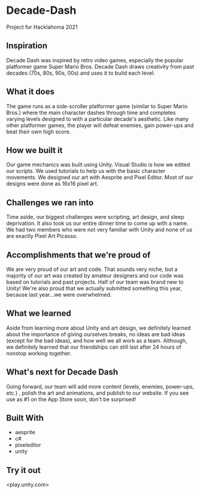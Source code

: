 # Decade-Dash
Project for Hacklahoma 2021

## Inspiration
Decade Dash was inspired by retro video games, especially the popular platformer game Super Mario Bros. Decade Dash draws creativity from past decades (70s, 80s, 90s, 00s) and uses it to build each level.

## What it does
The game runs as a side-scroller platformer game (similar to Super Mario Bros.) where the main character dashes through time and completes varying levels designed to with a particular decade's aesthetic. Like many other platformer games, the player will defeat enemies, gain power-ups and beat their own high score.

## How we built it
Our game mechanics was built using Unity. Visual Studio is how we edited our scripts. We used tutorials to help us with the basic character movements. We designed our art with Aesprite and Pixel Editor. Most of our designs were done as 16x16 pixel art.

## Challenges we ran into
Time aside, our biggest challenges were scripting, art design, and sleep deprivation. It also took us our entire dinner time to come up with a name. We had two members who were not very familiar with Unity and none of us are exactly Pixel Art Picasso.

## Accomplishments that we're proud of
We are very proud of our art and code. That sounds very niche, but a majority of our art was created by amateur designers and our code was based on tutorials and past projects. Half of our team was brand new to Unity! We're also proud that we actually submitted something this year, because last year...we were overwhelmed.

## What we learned
Aside from learning more about Unity and art design, we definitely learned about the importance of giving ourselves breaks, no ideas are bad ideas (except for the bad ideas), and how well we all work as a team. Although, we definitely learned that our friendships can still last after 24 hours of nonstop working together.

## What's next for Decade Dash
Going forward, our team will add more content (levels, enemies, power-ups, etc.) , polish the art and animations, and publish to our website. If you see use as #1 on the App Store soon, don't be surprised!

## Built With
* aesprite
* c#
* pixeleditor
* unity

## Try it out
<play.unity.com>
